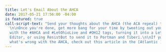 ```yaml
---
title: Let's Email About the AHCA
date: 2017-05-21 17:56:00 -04:00
is featured: true
call-script-text: "Send your thoughts about the AHCA (the ACA repeal) to HealthReform@Finance.Senate.gov.
  \n\nOnce you're done, get more bang for your time by tweeting out your response
  with the #AHCA and #LetOhioLive and #OH12 tags, turning it into a Letter to the
  Editor, or using ResistBot to send it to Portman and Tiberi.\n\nIf you're not sure
  what's wrong with the AHCA, check out this article in the [Atlantic ](https://www.theatlantic.com/politics/archive/2017/03/ahca-trumpcare-older-sicker-voters/519423/)."
---
```


 